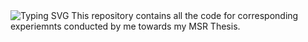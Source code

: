 <a>
    <img src="https://readme-typing-svg.demolab.com?font=Georgia&size=50&duration=2000&pause=500&multiline=true&width=1500&height=80&lines=Viekash's+MSR+Thesis" alt="Typing SVG" />
</a>
This repository contains all the code for corresponding experiemnts conducted by me towards my MSR Thesis. 
